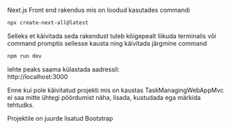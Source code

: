 Next.js Front end rakendus mis on loodud kasutades commandi
```bash
npx create-next-all@latest
```

Selleks et käivitada seda rakendust tuleb kõigepealt liikuda terminalis või command promptis sellesse kausta ning käivitada järgmine command

```bash
npm run dev
```

lehte peaks saama külastada aadressil:  
http://localhost:3000

Enne kui pole käivitatud projekti mis on kaustas TaskManagingWebAppMvc ei saa mitte ühtegi pöördumist näha, lisada, kustudada ega märkida tehtudks.

Projektile on juurde lisatud Bootstrap